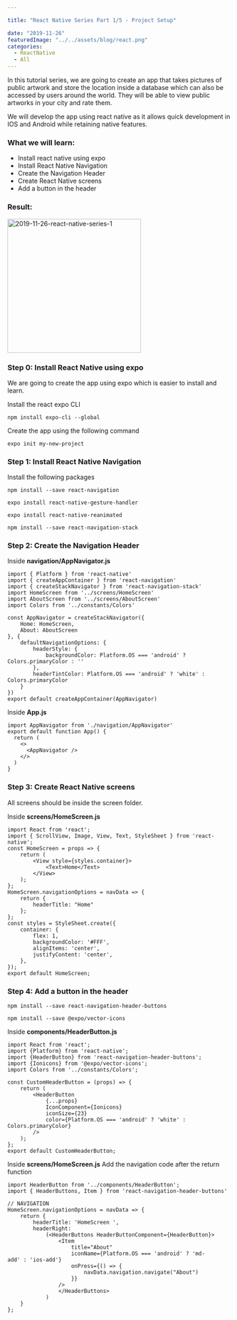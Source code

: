 ```yaml
---

title: "React Native Series Part 1/5 - Project Setup"

date: "2019-11-26"
featuredImage: "../../assets/blog/react.png"
categories:
  - ReactNative
  - All
---
```


In this tutorial series, we are going to create an app that takes pictures of public artwork and store the location inside a database which can also be accessed by users around the world. They will be able to view public artworks in your city and rate them.

We will develop the app using react native as it allows quick development in IOS and Android while retaining native features.


### What we will learn:
- Install react native using expo
- Install React Native Navigation
- Create the Navigation Header
- Create React Native screens
- Add a button in the header

### Result:
<img src="../posts/2019-11-26-react-native-series-1.gif" alt="2019-11-26-react-native-series-1" width="300"  /><br/>

### Step 0: Install React Native using expo


We are going to create the app using expo which is easier to install and learn.

Install the react expo CLI

```npm install expo-cli --global```

Create the app using the following command

```expo init my-new-project```


### Step 1: Install React Native Navigation


Install the following packages

```npm install --save react-navigation```

```expo install react-native-gesture-handler```

```expo install react-native-reanimated```

```npm install --save react-navigation-stack```


### Step 2: Create the Navigation Header

Inside **navigation/AppNavigator.js**

```
import { Platform } from 'react-native'
import { createAppContainer } from 'react-navigation'
import { createStackNavigator } from 'react-navigation-stack'
import HomeScreen from '../screens/HomeScreen'
import AboutScreen from '../screens/AboutScreen'
import Colors from '../constants/Colors'

const AppNavigator = createStackNavigator({
    Home: HomeScreen,
    About: AboutScreen
}, {
    defaultNavigationOptions: {
        headerStyle: {
            backgroundColor: Platform.OS === 'android' ? Colors.primaryColor : ''
        },
        headerTintColor: Platform.OS === 'android' ? 'white' : Colors.primaryColor
    }
})
export default createAppContainer(AppNavigator)
```

Inside **App.js**
```
import AppNavigator from './navigation/AppNavigator'
export default function App() {
  return (
    <>
      <AppNavigator />
    </>
  )
}
```

### Step 3: Create React Native screens

All screens should be inside the screen folder.

Inside **screens/HomeScreen.js**

```
import React from 'react';
import { ScrollView, Image, View, Text, StyleSheet } from 'react-native';
const HomeScreen = props => {
    return (
        <View style={styles.container}>
            <Text>Home</Text>
        </View>
    );
};
HomeScreen.navigationOptions = navData => {
    return {
        headerTitle: "Home"
    };
};
const styles = StyleSheet.create({
    container: {
        flex: 1,
        backgroundColor: '#FFF',
        alignItems: 'center',
        justifyContent: 'center',
    },
});
export default HomeScreen;
```

### Step 4: Add a button in the header

```npm install --save react-navigation-header-buttons```

```npm install --save @expo/vector-icons```

Inside **components/HeaderButton.js**

```
import React from 'react';
import {Platform} from 'react-native';
import {HeaderButton} from 'react-navigation-header-buttons';
import {Ionicons} from '@expo/vector-icons';
import Colors from '../constants/Colors';

const CustomHeaderButton = (props) => {
    return (
        <HeaderButton
            {...props}
            IconComponent={Ionicons}
            iconSize={23}
            color={Platform.OS === 'android' ? 'white' : Colors.primaryColor}
        />
    );
};
export default CustomHeaderButton;
```

Inside **screens/HomeScreen.js**
Add the navigation code after the return function

```
import HeaderButton from '../components/HeaderButton';
import { HeaderButtons, Item } from 'react-navigation-header-buttons'

// NAVIGATION
HomeScreen.navigationOptions = navData => {
    return {
        headerTitle: 'HomeScreen ',
        headerRight: 
            (<HeaderButtons HeaderButtonComponent={HeaderButton}>
                <Item
                    title="About"
                    iconName={Platform.OS === 'android' ? 'md-add' : 'ios-add'}
                    onPress={() => {
                        navData.navigation.navigate("About")
                    }}
                />
                </HeaderButtons>
            )
    }
};
```
